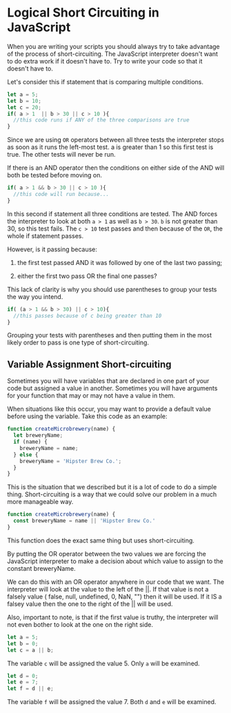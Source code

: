 # Logical Short Circuiting in JavaScript

When you are writing your scripts you should always try to take advantage of the process of short-circuiting. The JavaScript interpreter doesn't want to do extra work if it doesn't have to. Try to write your code so that it doesn't have to.

Let's consider this if statement that is comparing multiple conditions.

```js
let a = 5;
let b = 10;
let c = 20;
if( a > 1  || b > 30 || c > 10 ){
  //this code runs if ANY of the three comparisons are true
}
```

Since we are using `OR` operators between all three tests the interpreter stops as soon as it runs the left-most test. a is greater than 1 so this first test is true. The other tests will never be run.

If there is an AND operator then the conditions on either side of the AND will both be tested before moving on.

```js
if( a > 1 && b > 30 || c > 10 ){
  //this code will run because...
}
```

In this second if statement all three conditions are tested. The AND forces the interpreter to look at both `a > 1` as well as `b > 30`. `b` is not greater than 30, so this test fails. The `c > 10` test passes and then because of the `OR`, the whole if statement passes. 

However, is it passing because:

1. the first test passed AND it was followed by one of the last two passing;

2. either the first two pass OR the final one passes?

This lack of clarity is why you should use parentheses to group your tests the way you intend.

```js
if( (a > 1 && b > 30) || c > 10){
  //this passes because of c being greater than 10
}
```

Grouping your tests with parentheses and then putting them in the most likely order to pass is one type of short-circuiting. 

## Variable Assignment Short-circuiting

Sometimes you will have variables that are declared in one part of your code but assigned a value in another. Sometimes you will have arguments for your function that may or may not have a value in them.

When situations like this occur, you may want to provide a default value before using the variable. Take this code as an example:

```js
function createMicrobrewery(name) {
  let breweryName;
  if (name) {
    breweryName = name;
  } else {
    breweryName = 'Hipster Brew Co.';
  }
}
```

This is the situation that we described but it is a lot of code to do a simple thing. Short-circuiting is a way that we could solve our problem in a much more manageable way.

```js
function createMicrobrewery(name) {
  const breweryName = name || 'Hipster Brew Co.'
}
```

This function does the exact same thing but uses short-circuiting. 

By putting the OR operator between the two values we are forcing the JavaScript interpreter to make a decision about which value to assign to the constant breweryName.

We can do this with an OR operator anywhere in our code that we want. The interpreter will look at the value to the left of the ||. If that value is not a falsely value ( false, null, undefined, 0, NaN, "") then it will be used. If it IS a falsey value then the one to the right of the || will be used.

Also, important to note, is that if the first value is truthy, the interpreter will not even bother to look at the one on the right side.

```js
let a = 5;
let b = 0;
let c = a || b;
```

The variable `c` will be assigned the value 5. Only `a` will be examined.

```js
let d = 0;
let e = 7;
let f = d || e;
```

The variable `f` will be assigned the value 7. Both `d` and `e` will be examined.

 